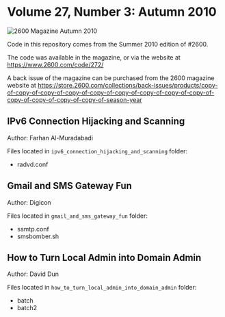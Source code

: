 # Volume 27, Number 3: Autumn 2010

![2600 Magazine Autumn 2010](https://www.2600.com/sites/default/files/styles/large/public/fa101.gif)

Code in this repository comes from the Summer 2010 edition of #2600.

The code was available in the magazine, or via the website at https://www.2600.com/code/272/

A back issue of the magazine can be purchased from the 2600 magazine website at https://store.2600.com/collections/back-issues/products/copy-of-copy-of-copy-of-copy-of-copy-of-copy-of-copy-of-copy-of-copy-of-copy-of-copy-of-copy-of-copy-of-season-year

## IPv6 Connection Hijacking and Scanning

Author: Farhan Al-Muradabadi

Files located in `ipv6_connection_hijacking_and_scanning` folder:

* radvd.conf

## Gmail and SMS Gateway Fun

Author: Digicon

Files located in `gmail_and_sms_gateway_fun` folder:

* ssmtp.conf
* smsbomber.sh


## How to Turn Local Admin into Domain Admin

Author: David Dun

Files located in `how_to_turn_local_admin_into_domain_admin` folder:

* batch
* batch2

